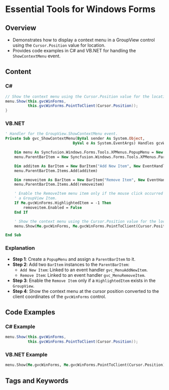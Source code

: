 <!--
source: image
domain: syncfusion-sdk
task: pdf-ocr-to-markdown
language: en
source_filename: page_1411.jpeg
document_name: tools
page_number: 1411
page_id: tools#page_1411
product: Syncfusion Winforms
version: 11.4.0.26
timestamp: 2025-08-09T08:49:45Z
fidelity: lossless
-->

# Essential Tools for Windows Forms

## Overview

- Demonstrates how to display a context menu in a GroupView control using the `Cursor.Position` value for location.
- Provides code examples in C# and VB.NET for handling the `ShowContextMenu` event.

## Content

### C#

```csharp
// Show the context menu using the Cursor.Position value for the location.
menu.Show(this.gvcWinForms, 
          this.gvcWinForms.PointToClient(Cursor.Position));
}
```

### VB.NET

```vb
' Handler for the GroupView.ShowContextMenu event.
Private Sub gvc_ShowContextMenu(ByVal sender As System.Object, 
                              ByVal e As System.EventArgs) Handles gcvWinForms.ShowContextMenu

    Dim menu As Syncfusion.Windows.Forms.Tools.XPMenus.PopupMenu = New Syncfusion.Windows.Forms.Tools.XPMenus.PopupMenu()
    menu.ParentBarItem = New Syncfusion.Windows.Forms.Tools.XPMenus.ParentBarItem()

    Dim additem As BarItem = New BarItem("Add New Item", New EventHandler(Me.gvc_MenuAddNewItem))
    menu.ParentBarItem.Items.Add(additem)

    Dim removeitem As BarItem = New BarItem("Remove Item", New EventHandler(Me.gvc_MenuRemoveItem))
    menu.ParentBarItem.Items.Add(removeitem)

    ' Enable the RemoveItem menu item only if the mouse click occurred over 
    ' a GroupView Item.
    If Me.gvcWinForms.HighlightedItem = -1 Then
        removeitem.Enabled = False
    End If

    ' Show the context menu using the Cursor.Position value for the location.
    menu.Show(Me.gvcWinForms, Me.gvcWinForms.PointToClient(Cursor.Position))

End Sub
```

### Explanation

- **Step 1**: Create a `PopupMenu` and assign a `ParentBarItem` to it.
- **Step 2**: Add two `BarItem` instances to the `ParentBarItem`:
  - `Add New Item`: Linked to an event handler `gvc_MenuAddNewItem`.
  - `Remove Item`: Linked to an event handler `gvc_MenuRemoveItem`.
- **Step 3**: Enable the `Remove Item` only if a `HighlightedItem` exists in the `GroupView`.
- **Step 4**: Show the context menu at the cursor position converted to the client coordinates of the `gvcWinForms` control.

## Code Examples

### C# Example

```csharp
menu.Show(this.gvcWinForms, 
          this.gvcWinForms.PointToClient(Cursor.Position));
```

### VB.NET Example

```vb
menu.Show(Me.gvcWinForms, Me.gvcWinForms.PointToClient(Cursor.Position))
```

## Tags and Keywords

<!-- tags: [Syncfusion, WinForms, GroupView, ContextMenu, Cursor.Position, ShowContextMenu, C#, VB.NET] keywords: [PopupMenu, ParentBarItem, BarItem, HighlightedItem, EventHandler] -->